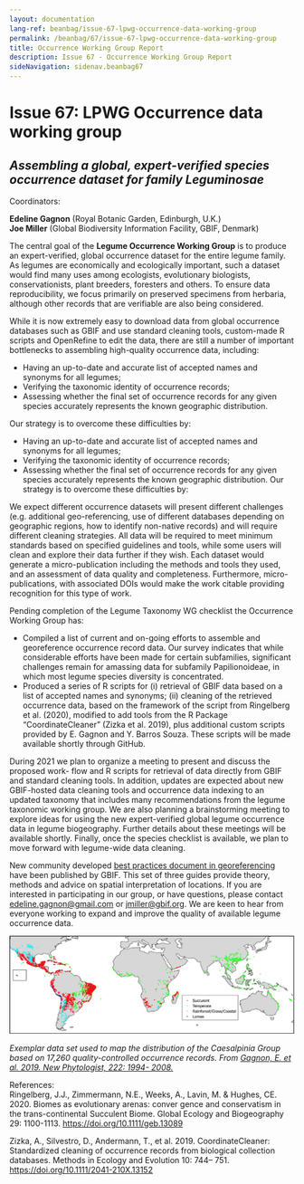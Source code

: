 ```yaml
---
layout: documentation
lang-ref: beanbag/issue-67-lpwg-occurrence-data-working-group
permalink: /beanbag/67/issue-67-lpwg-occurrence-data-working-group
title: Occurrence Working Group Report
description: Issue 67 - Occurrence Working Group Report
sideNavigation: sidenav.beanbag67
---
```


# Issue 67: LPWG Occurrence data working group

## *Assembling a global, expert-verified species occurrence dataset for family Leguminosae*

Coordinators:

**Edeline Gagnon** (Royal Botanic Garden, Edinburgh, U.K.)  
**Joe Miller** (Global Biodiversity Information Facility, GBIF, Denmark)

The central goal of the **Legume Occurrence Working Group** is to produce an expert-verified, global occurrence dataset for the entire legume family. As legumes are economically and ecologically important, such a dataset would find many uses among ecologists, evolutionary biologists, conservationists, plant breeders, foresters and others. To ensure data reproducibility, we focus primarily on preserved specimens from herbaria, although other records that are verifiable are also being considered.

While it is now extremely easy to download data from global occurrence databases such as GBIF and use standard cleaning tools, custom-made R scripts and OpenRefine to edit the data, there are still a number of important bottlenecks to assembling high-quality occurrence data, including:

* Having an up-to-date and accurate list of accepted names and synonyms for all legumes;
* Verifying the taxonomic identity of occurrence records;
* Assessing whether the final set of occurrence records for any given species accurately represents the known geographic distribution.

Our strategy is to overcome these difficulties by:

* Having an up-to-date and accurate list of accepted names and synonyms for all legumes;
* Verifying the taxonomic identity of occurrence records;
* Assessing whether the final set of occurrence records for any given species accurately represents the known geographic distribution. Our strategy is to overcome these difficulties by:

We expect different occurrence datasets will present different challenges (e.g. additional geo-referencing, use of different databases depending on geographic regions, how to identify non-native records) and will require different cleaning strategies. All data will be required to meet minimum standards based on specified guidelines and tools, while some users will clean and explore their data further if they wish. Each dataset would generate a micro-publication including the methods and tools they used, and an assessment of data quality and completeness. Furthermore, micro-publications, with associated DOIs would make the work citable providing recognition for this type of work.

Pending completion of the Legume Taxonomy WG checklist the Occurrence Working Group has:

* Compiled a list of current and on-going efforts to assemble and georeference occurrence record data. Our survey indicates that while considerable efforts have been made for certain subfamilies, significant challenges remain for amassing data for subfamily Papilionoideae, in which most legume species diversity is concentrated.
* Produced a series of R scripts for (i) retrieval of GBIF data based on a list of accepted names and synonyms; (ii) cleaning of the retrieved occurrence data, based on the framework of the script from Ringelberg et al. (2020), modified to add tools from the R Package “CoordinateCleaner” (Zizka et al. 2019), plus additional custom scripts provided by E. Gagnon and Y. Barros Souza. These scripts will be made available shortly through GitHub.

During 2021 we plan to organize a meeting to present and discuss the proposed work- flow and R scripts for retrieval of data directly from GBIF and standard cleaning tools. In addition, updates are expected about new GBIF-hosted data cleaning tools and occurrence data indexing to an updated taxonomy that includes many recommendations from the legume taxonomic working group. We are also planning a brainstorming meeting to explore ideas for using the new expert-verified global legume occurrence data in legume biogeography. Further details about these meetings will be available shortly. Finally, once the species checklist is available, we plan to move forward with legume-wide data cleaning.

New community developed [best practices document in georeferencing](https://docs.gbif.org/georeferencing-best-practices/1.0/en/) have been published by GBIF. This set of three guides provide theory, methods and advice on spatial interpretation of locations. If you are interested in participating in our group, or have questions, please contact <edeline.gagnon@gmail.com> or <jmiller@gbif.org>. We are keen to hear from everyone working to expand and improve the quality of available legume occurrence data.


![](/assets/images/occurrenceMap.png)

*Exemplar data set used to map the distribution of the Caesalpinia Group based on 17,260 quality-controlled occurrence records. From [Gagnon, E. et al. 2019. New Phytologist, 222: 1994- 2008.](https://doi.org/10.1111/nph.15633)*

References:  
Ringelberg, J.J., Zimmermann, N.E., Weeks, A., Lavin, M. & Hughes, CE. 2020. Biomes as evolutionary arenas: conver gence and conservatism in the trans-continental Succulent Biome. Global Ecology and Biogeography 29: 1100-1113. <https://doi.org/10.1111/geb.13089>

Zizka, A., Silvestro, D., Andermann, T., et al. 2019. CoordinateCleaner: Standardized cleaning of occurrence records from biological collection databases. Methods in Ecology and Evolution 10: 744– 751. <https://doi.org/10.1111/2041-210X.13152>